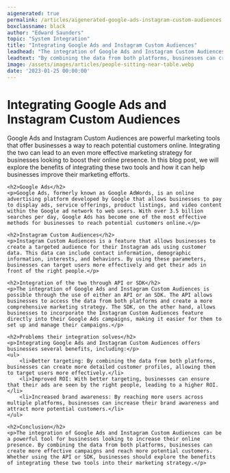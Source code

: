 ```yaml
---
aigenerated: true
permalink: /articles/aigenerated-google-ads-instagram-custom-audiences
boxclassname: black
author: "Edward Saunders"
topic: "System Integration"
title: "Integrating Google Ads and Instagram Custom Audiences"
leadhead: "The integration of Google Ads and Instagram Custom Audiences can be a powerful tool for businesses looking to increase their online presence"
leadtext: "By combining the data from both platforms, businesses can create more effective campaigns and reach more potential customers. Whether using the API or SDK, businesses should explore the benefits of integrating these two tools into their marketing strategy."
image: /assets/images/articles/people-sitting-near-table.webp
date: '2023-01-25 00:00:00'
---
```

<div class="arttext">	<h1>Integrating Google Ads and Instagram Custom Audiences</h1>
	<p>Google Ads and Instagram Custom Audiences are powerful marketing tools that offer businesses a way to reach potential customers online. Integrating the two can lead to an even more effective marketing strategy for businesses looking to boost their online presence. In this blog post, we will explore the benefits of integrating these two tools and how it can help businesses improve their marketing efforts.</p>

	<h2>Google Ads</h2>
	<p>Google Ads, formerly known as Google AdWords, is an online advertising platform developed by Google that allows businesses to pay to display ads, service offerings, product listings, and video content within the Google ad network to web users. With over 3.5 billion searches per day, Google Ads has become one of the most effective methods for businesses to reach potential customers online.</p>

	<h2>Instagram Custom Audiences</h2>
	<p>Instagram Custom Audiences is a feature that allows businesses to create a targeted audience for their Instagram ads using customer data. This data can include contact information, demographic information, interests, and behaviors. By using these parameters, businesses can target users more effectively and get their ads in front of the right people.</p>

	<h2>Integration of the two through API or SDK</h2>
	<p>The integration of Google Ads and Instagram Custom Audiences is possible through the use of either an API or an SDK. The API allows businesses to access the data from both platforms and create a more comprehensive marketing strategy. The SDK, on the other hand, allows businesses to incorporate the Instagram Custom Audiences feature directly into their Google Ads campaigns, making it easier for them to set up and manage their campaigns.</p>

	<h2>Problems their integration solves</h2>
	<p>Integrating Google Ads and Instagram Custom Audiences offers businesses several benefits, including:</p>
	<ul>
		<li>Better targeting: By combining the data from both platforms, businesses can create more detailed customer profiles, allowing them to target users more effectively.</li>
		<li>Improved ROI: With better targeting, businesses can ensure that their ads are seen by the right people, leading to a higher ROI.</li>
		<li>Increased brand awareness: By reaching more users across multiple platforms, businesses can increase their brand awareness and attract more potential customers.</li>
	</ul>

	<h2>Conclusion</h2>
	<p>The integration of Google Ads and Instagram Custom Audiences can be a powerful tool for businesses looking to increase their online presence. By combining the data from both platforms, businesses can create more effective campaigns and reach more potential customers. Whether using the API or SDK, businesses should explore the benefits of integrating these two tools into their marketing strategy.</p>
</div>
